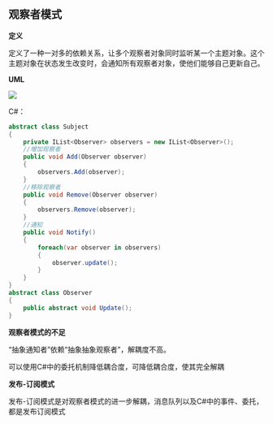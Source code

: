 ## 观察者模式

**定义**

定义了一种一对多的依赖关系，让多个观察者对象同时监听某一个主题对象。这个主题对象在状态发生改变时，会通知所有观察者对象，使他们能够自己更新自己。

**UML**

<div>
    <image src="../img/Observer.jpg"></image>
</div>

C#：

```c#
abstract class Subject
{
    private IList<Observer> observers = new IList<Observer>();
    //增加观察者
    public void Add(Observer observer)
    {
        observers.Add(observer);
    }
    //移除观察者
    public void Remove(Observer observer)
    {
        observers.Remove(observer);
    }
    //通知
    public void Notify()
    {
        foreach(var observer in observers)
        {
            observer.update();
        }
    }
}
abstract class Observer
{
    public abstract void Update();
}
```

**观察者模式的不足**

“抽象通知者”依赖“抽象抽象观察者”，解耦度不高。

可以使用C#中的委托机制降低耦合度，可降低耦合度，使其完全解耦

**发布-订阅模式**

发布-订阅模式是对观察者模式的进一步解耦，消息队列以及C#中的事件、委托，都是发布订阅模式